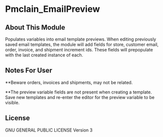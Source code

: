 # Pmclain_EmailPreview

## About This Module
Populates variables into email template previews. When editing previously saved 
email templates, the module will add fields for store, customer email, order, invoice,
and shipment increment ids. These fields will prepopulate with the last created
instance of each. 

## Notes For User
**Beware orders, invoices and shipments, may not be related.

**The preview variable fields are not present when creating a template. Save new 
  templates and re-enter the editor for the preview variable to be visible.
  
## License
GNU GENERAL PUBLIC LICENSE Version 3
